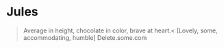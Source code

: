 # Jules
>Average in height, chocolate in color, brave at heart.<
[Lovely, some, accommodating, humble]
Delete.some.com
